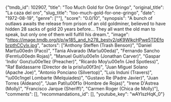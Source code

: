 {"tmdb_id": 102907, "title": "Too Much Gold for One Gringo", "original_title": "La caza del oro", "slug_title": "too-much-gold-for-one-gringo", "date": "1972-08-19", "genre": [""], "score": "0.0/10", "synopsis": "A bunch of outlaws awaits the release from prison of an old goldminer, believed to have hidden 28 sacks of gold 20 years before... They all want the old man to speak, but only one of them will fulfill his dream.", "image": "https://image.tmdb.org/t/p/w185_and_h278_bestv2/qK9WlkcHPwe5TDEfqbrpthCCylx.jpg", "actors": ["Anthony Steffen (Trash Benson)", "Daniel Mart\u00edn (Paco)", "Tania Alvarado (Mar\u00eda)", "Fernando Sancho (Ferm\u00edn Rojas)", "Manuel Guiti\u00e1n (Jonathan Carver)", "Gaspar 'Indio' Gonz\u00e1lez (Preacher)", "Ricardo Moy\u00e1n (Jed Spotless)", "Raf Baldassarre (Director de la prisi\u00f3n)", "Juan Miguel Solano (Apache Joe)", "Antonio Ponciano (Silvertop)", "Luis Induni (Travers)", "\u00c1ngel Lombarte (Melquiades)", "Gustavo Re (Padre Javier)", "Juan Torres (Aldeano)", "Juan Pati\u00f1o (Hombre de Rojas)", "Irene D'Astrea (Molly)", "Francisco Jarque (Sheriff)", "Carmen Roger (Chica de Molly)"], "comments": [], "recommandations_id": [], "youtube_key": "wAYIszHqK_0"}